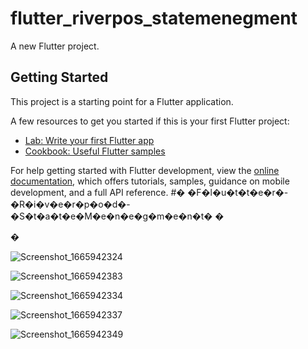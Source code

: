 # flutter_riverpos_statemenegment

A new Flutter project.

## Getting Started

This project is a starting point for a Flutter application.

A few resources to get you started if this is your first Flutter project:

- [Lab: Write your first Flutter app](https://docs.flutter.dev/get-started/codelab)
- [Cookbook: Useful Flutter samples](https://docs.flutter.dev/cookbook)

For help getting started with Flutter development, view the
[online documentation](https://docs.flutter.dev/), which offers tutorials,
samples, guidance on mobile development, and a full API reference.
#� �F�l�u�t�t�e�r�-�R�i�v�e�r�p�o�d�-�S�t�a�t�e�M�e�n�e�g�m�e�n�t�
�

�


![Screenshot_1665942324](https://user-images.githubusercontent.com/45879059/196050178-fa43bc85-06b6-4359-9afc-78ec292e5f5c.png)



![Screenshot_1665942383](https://user-images.githubusercontent.com/45879059/196050198-940b94db-0c8e-4031-ad78-9e2314a99e28.png)



![Screenshot_1665942334](https://user-images.githubusercontent.com/45879059/196050186-66ff9ba3-9b95-44d9-a913-99197749a44a.png)


![Screenshot_1665942337](https://user-images.githubusercontent.com/45879059/196050192-5c9981ce-7101-4ebe-b99a-b8c4328657f8.png)



![Screenshot_1665942349](https://user-images.githubusercontent.com/45879059/196050195-fb9e4ec8-8dbc-4923-a00c-da3be4e62b8b.png)
